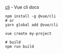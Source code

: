 [cli](https://github.com/vuejs/vue-cli) - Vue cli docs

````
npm install -g @vue/cli
# or
yarn global add @vue/cli

vue create my-project

# build
npm run build
````
